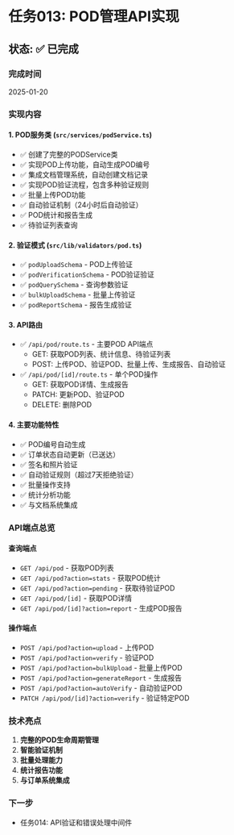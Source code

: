 # 任务013: POD管理API实现

## 状态: ✅ 已完成

### 完成时间
2025-01-20

### 实现内容

#### 1. POD服务类 (`src/services/podService.ts`)
- ✅ 创建了完整的PODService类
- ✅ 实现POD上传功能，自动生成POD编号
- ✅ 集成文档管理系统，自动创建文档记录
- ✅ 实现POD验证流程，包含多种验证规则
- ✅ 批量上传POD功能
- ✅ 自动验证机制（24小时后自动验证）
- ✅ POD统计和报告生成
- ✅ 待验证列表查询

#### 2. 验证模式 (`src/lib/validators/pod.ts`)
- ✅ `podUploadSchema` - POD上传验证
- ✅ `podVerificationSchema` - POD验证验证
- ✅ `podQuerySchema` - 查询参数验证
- ✅ `bulkUploadSchema` - 批量上传验证
- ✅ `podReportSchema` - 报告生成验证

#### 3. API路由
- ✅ `/api/pod/route.ts` - 主要POD API端点
  - GET: 获取POD列表、统计信息、待验证列表
  - POST: 上传POD、验证POD、批量上传、生成报告、自动验证
- ✅ `/api/pod/[id]/route.ts` - 单个POD操作
  - GET: 获取POD详情、生成报告
  - PATCH: 更新POD、验证POD
  - DELETE: 删除POD

#### 4. 主要功能特性
- ✅ POD编号自动生成
- ✅ 订单状态自动更新（已送达）
- ✅ 签名和照片验证
- ✅ 自动验证规则（超过7天拒绝验证）
- ✅ 批量操作支持
- ✅ 统计分析功能
- ✅ 与文档系统集成

### API端点总览

#### 查询端点
- `GET /api/pod` - 获取POD列表
- `GET /api/pod?action=stats` - 获取POD统计
- `GET /api/pod?action=pending` - 获取待验证POD
- `GET /api/pod/[id]` - 获取POD详情
- `GET /api/pod/[id]?action=report` - 生成POD报告

#### 操作端点
- `POST /api/pod?action=upload` - 上传POD
- `POST /api/pod?action=verify` - 验证POD
- `POST /api/pod?action=bulkUpload` - 批量上传POD
- `POST /api/pod?action=generateReport` - 生成报告
- `POST /api/pod?action=autoVerify` - 自动验证POD
- `PATCH /api/pod/[id]?action=verify` - 验证特定POD

### 技术亮点
1. **完整的POD生命周期管理**
2. **智能验证机制**
3. **批量处理能力**
4. **统计报告功能**
5. **与订单系统集成**

### 下一步
- 任务014: API验证和错误处理中间件
